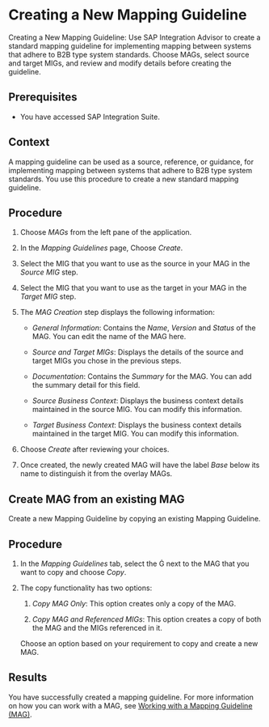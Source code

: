 <!-- loioa42920e9cfd841cd9be7bfe2de2427b0 -->

<link rel="stylesheet" type="text/css" href="../css/sap-icons.css"/>

# Creating a New Mapping Guideline

Creating a New Mapping Guideline: Use SAP Integration Advisor to create a standard mapping guideline for implementing mapping between systems that adhere to B2B type system standards. Choose MAGs, select source and target MIGs, and review and modify details before creating the guideline.



<a name="loioa42920e9cfd841cd9be7bfe2de2427b0__prereq_z41_qfr_gcb"/>

## Prerequisites

-   You have accessed SAP Integration Suite.



<a name="loioa42920e9cfd841cd9be7bfe2de2427b0__context_thb_1tx_ncb"/>

## Context

A mapping guideline can be used as a source, reference, or guidance, for implementing mapping between systems that adhere to B2B type system standards. You use this procedure to create a new standard mapping guideline.



<a name="loioa42920e9cfd841cd9be7bfe2de2427b0__steps_uhb_1tx_ncb"/>

## Procedure

1.  Choose *MAGs* from the left pane of the application.

2.  In the *Mapping Guidelines* page, Choose *Create*.

3.  Select the MIG that you want to use as the source in your MAG in the *Source MIG* step.

4.  Select the MIG that you want to use as the target in your MAG in the *Target MIG* step.

5.  The *MAG Creation* step displays the following information:

    -   *General Information*: Contains the *Name*, *Version* and *Status* of the MAG. You can edit the name of the MAG here.

    -   *Source and Target MIGs*: Displays the details of the source and target MIGs you chose in the previous steps.
    -   *Documentation*: Contains the *Summary* for the MAG. You can add the summary detail for this field.
    -   *Source Business Context*: Displays the business context details maintained in the source MIG. You can modify this information.
    -   *Target Business Context*: Displays the business context details maintained in the target MIG. You can modify this information.

6.  Choose *Create* after reviewing your choices.

7.  Once created, the newly created MAG will have the label *Base* below its name to distinguish it from the overlay MAGs.


<a name="task_s25_mgn_tcc"/>

<!-- task\_s25\_mgn\_tcc -->

## Create MAG from an existing MAG

Create a new Mapping Guideline by copying an existing Mapping Guideline.



<a name="task_s25_mgn_tcc__steps_j3g_5gn_tcc"/>

## Procedure

1.  In the *Mapping Guidelines* tab, select the <span class="SAP-icons-V5"></span> next to the MAG that you want to copy and choose *Copy*.

2.  The copy functionality has two options:

    1.  *Copy MAG Only*: This option creates only a copy of the MAG.

    2.  *Copy MAG and Referenced MIGs*: This option creates a copy of both the MAG and the MIGs referenced in it.


    Choose an option based on your requirement to copy and create a new MAG.




<a name="task_s25_mgn_tcc__result_qgb_wmr_gcb"/>

## Results

You have successfully created a mapping guideline. For more information on how you can work with a MAG, see [Working with a Mapping Guideline \(MAG\)](working-with-a-mapping-guideline-mag-0803ca6.md).

